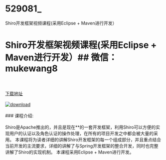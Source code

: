 # 529081_
Shiro开发框架视频课程(采用Eclipse + Maven进行开发）
# Shiro开发框架视频课程(采用Eclipse + Maven进行开发）## 微信：mukewang8
<br/></br>[下载地址](http://www.36tz.cn/article/529081 "下载地址")
<br/></br>[![download](http://36tz.cn/muke_img/2019_11_356-93-300x169.jpg "下载地址")](http://www.36tz.cn/article/529081 "下载地址")
<br/></br>### 课程介绍:<br/></br>Shiro是Apache推出的，并且是现在**的一套开发框架，利用Shiro可以方便的实现用户的认证以及角色认证的操作处理，在所有的项目开发之中都会被大量的采用。
本课程将为读者详细的讲解Shiro开发框架的每一个组成部分，并且重点结合当前开发的主流要求，详细的讲解了与Spring开发框架的整合开发，同时也完整讲解了Shiro的实现机制。
本课程采用Eclipse + Maven进行开发。


